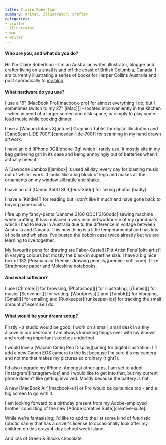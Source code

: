 ```yaml
---
title: Claire Robertson
summary: Writer, illustrator, crafter
categories:
- crafter
- illustrator
- mac
- writer
---
```


#### Who are you, and what do you do?

Hi! I'm Claire Robertson - I'm an Australian writer, illustrator, blogger and crafter living on [a small island](http://en.wikipedia.org/wiki/Saltspring_Island "The Wikipedia entry for Saltspring Island.") off the coast of British Columbia, Canada. I am currently illustrating a series of books for Harper Collins Australia and I post sporadically to [my blog](http://loobylu.com/ "Claire's website.").

#### What hardware do you use?

I use a 15" [MacBook Pro][macbook-pro] for almost everything I do, but I sometimes switch to my 27" [iMac][] - located inconveniently in the kitchen - when in need of a larger screen and disk space, or simply to play some loud music while cooking dinner.

I use a [Wacom Intuos 3][intuos] Graphics Tablet for digital illustration and [CanoScan LiDE 700F][canoscan-lide-700f] for scanning in my hand drawn artwork.

I have an old [iPhone 3G][iphone-3g] which I rarely use. It mostly sits in my bag gathering grit in its case and being annoyingly out of batteries when I actually need it.

A [Jawbone Jambox][jambox] is used all day, every day for blasting music out of while I work. It looks like a big block of lego and makes all the ornaments on my window sill rattle and shake.

I have an old [Canon 350D SLR][eos-350d] for taking photos (badly).

I have a [Kindle][] for reading but I don't like it much and have gone back to buying paperbacks.

I fire up my fancy-pants [Janome 3160 QDC][3160qdc] sewing machine when crafting. It has replaced a very nice old workhorse of my grandma's which I had to leave in Australia due to the difference in voltage between Australia and Canada. This new thing is a little temperamental and has lots of bells and whistles. I've busted the bobbin case twice already but we are learning to live together.

My favourite pens for drawing are Faber-Castell [Pitt Artist Pens][pitt-artist] in varying colours but mostly the black in superfine size. I have a big nice box of 132 [Prismacolor Premier drawing pencils][premier-soft-core]. I like Strathmore paper and Moleskine notebooks.

#### And what software?

I use [Chrome][] for browsing, [Photoshop][] for illustrating, [iTunes][] for music, [Scrivener][] for writing, [Wordpress][] and [Tumblr][] for blogging, [Gmail][] for emailing and [Runkeeper][runkeeper-ios] for tracking the small amount of exercise I do.

#### What would be your dream setup?

Firstly - a studio would be good. I work on a small, small desk in a tiny alcove in our bedroom. I am always knocking things over with my elbows and crushing important sketches underfoot.

I would love a [Wacom Cintiq Pen Display][cintiq] for digital illustration. I'll add a new Canon EOS camera to the list because I'm sure it's my camera and not me that makes my pictures so ordinary (right?).

I'd also upgrade my iPhone. Amongst other apps, I am yet to adopt [Instagram][instagram-ios] and I would like to get into that, but my current phone doesn't like getting involved. Mostly because the battery is flat.

A new [MacBook Air][macbook-air] or Pro would be quite nice too - and a big screen to go with it.

I am looking forward to a birthday present from my Adobe-employed brother consisting of the new [Adobe Creative Suite][creative-suite].

While we're fantasising; I'd like to add to the list some kind of futuristic robotic nanny that has a driver's license to occasionally look after my children on this crazy 4-day school week island.

And lots of Green & Blacks chocolate.